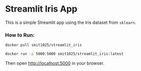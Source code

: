# Streamlit Iris App

This is a simple Streamlit app using the Iris dataset from `sklearn`.

### How to Run:

```bash
docker pull smit1025/streamlit_iris

docker run -p 5000:5000 smit1025/streamlit_iris:latest
```

Then open [http://localhost:5000](http://localhost:5000) in your browser.
